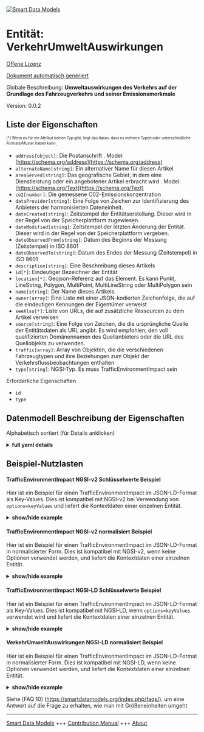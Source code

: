 <!-- 10-Header -->  
[![Smart Data Models](https://smartdatamodels.org/wp-content/uploads/2022/01/SmartDataModels_logo.png "Logo")](https://smartdatamodels.org)  
Entität: VerkehrUmweltAuswirkungen  
==================================<!-- /10-Header -->  
<!-- 15-License -->  
[Offene Lizenz](https://github.com/smart-data-models//dataModel.Environment/blob/master/TrafficEnvironmentImpact/LICENSE.md)  
[Dokument automatisch generiert](https://docs.google.com/presentation/d/e/2PACX-1vTs-Ng5dIAwkg91oTTUdt8ua7woBXhPnwavZ0FxgR8BsAI_Ek3C5q97Nd94HS8KhP-r_quD4H0fgyt3/pub?start=false&loop=false&delayms=3000#slide=id.gb715ace035_0_60)  
<!-- /15-License -->  
<!-- 20-Description -->  
Globale Beschreibung: **Umweltauswirkungen des Verkehrs auf der Grundlage des Fahrzeugverkehrs und seiner Emissionsmerkmale**  
Version: 0.0.2  
<!-- /20-Description -->  
<!-- 30-PropertiesList -->  

## Liste der Eigenschaften  

<sup><sub>[*] Wenn es für ein Attribut keinen Typ gibt, liegt das daran, dass es mehrere Typen oder unterschiedliche Formate/Muster haben kann</sub></sup>.  
- `address[object]`: Die Postanschrift  . Model: [https://schema.org/address](https://schema.org/address)- `alternateName[string]`: Ein alternativer Name für diesen Artikel  - `areaServed[string]`: Das geografische Gebiet, in dem eine Dienstleistung oder ein angebotener Artikel erbracht wird  . Model: [https://schema.org/Text](https://schema.org/Text)- `co2[number]`: Die gemessene C02-Emissionskonzentration  - `dataProvider[string]`: Eine Folge von Zeichen zur Identifizierung des Anbieters der harmonisierten Dateneinheit.  - `dateCreated[string]`: Zeitstempel der Entitätserstellung. Dieser wird in der Regel von der Speicherplattform zugewiesen.  - `dateModified[string]`: Zeitstempel der letzten Änderung der Entität. Dieser wird in der Regel von der Speicherplattform vergeben.  - `dateObservedFrom[string]`: Datum des Beginns der Messung (Zeitstempel) in ISO 8601  - `dateObservedTo[string]`: Datum des Endes der Messung (Zeitstempel) in ISO 8601  - `description[string]`: Eine Beschreibung dieses Artikels  - `id[*]`: Eindeutiger Bezeichner der Entität  - `location[*]`: Geojson-Referenz auf das Element. Es kann Punkt, LineString, Polygon, MultiPoint, MultiLineString oder MultiPolygon sein  - `name[string]`: Der Name dieses Artikels.  - `owner[array]`: Eine Liste mit einer JSON-kodierten Zeichenfolge, die auf die eindeutigen Kennungen der Eigentümer verweist  - `seeAlso[*]`: Liste von URLs, die auf zusätzliche Ressourcen zu dem Artikel verweisen  - `source[string]`: Eine Folge von Zeichen, die die ursprüngliche Quelle der Entitätsdaten als URL angibt. Es wird empfohlen, den voll qualifizierten Domänennamen des Quellanbieters oder die URL des Quellobjekts zu verwenden.  - `traffic[array]`: Array von Objekten, die die verschiedenen Fahrzeugtypen und ihre Beziehungen zum Objekt der Verkehrsflussbeobachtungen enthalten  - `type[string]`: NGSI-Typ. Es muss TrafficEnvironmentImpact sein  <!-- /30-PropertiesList -->  
<!-- 35-RequiredProperties -->  
Erforderliche Eigenschaften  
- `id`  - `type`  <!-- /35-RequiredProperties -->  
<!-- 40-RequiredProperties -->  
<!-- /40-RequiredProperties -->  
<!-- 50-DataModelHeader -->  
## Datenmodell Beschreibung der Eigenschaften  
Alphabetisch sortiert (für Details anklicken)  
<!-- /50-DataModelHeader -->  
<!-- 60-ModelYaml -->  
<details><summary><strong>full yaml details</strong></summary>    
```yaml  
TrafficEnvironmentImpact:    
  description: 'Environmental Impact of traffic based on the vehicles traffic and their emission characteristics'    
  properties:    
    address:    
      description: 'The mailing address'    
      properties:    
        addressCountry:    
          description: 'Property. The country. For example, Spain. Model:''https://schema.org/addressCountry'''    
          type: string    
        addressLocality:    
          description: 'Property. The locality in which the street address is, and which is in the region. Model:''https://schema.org/addressLocality'''    
          type: string    
        addressRegion:    
          description: 'Property. The region in which the locality is, and which is in the country. Model:''https://schema.org/addressRegion'''    
          type: string    
        postOfficeBoxNumber:    
          description: 'Property. The post office box number for PO box addresses. For example, 03578. Model:''https://schema.org/postOfficeBoxNumber'''    
          type: string    
        postalCode:    
          description: 'Property. The postal code. For example, 24004. Model:''https://schema.org/https://schema.org/postalCode'''    
          type: string    
        streetAddress:    
          description: 'Property. The street address. Model:''https://schema.org/streetAddress'''    
          type: string    
      type: object    
      x-ngsi:    
        model: https://schema.org/address    
        type: Property    
    alternateName:    
      description: 'An alternative name for this item'    
      type: string    
      x-ngsi:    
        type: Property    
    areaServed:    
      description: 'The geographic area where a service or offered item is provided'    
      type: string    
      x-ngsi:    
        model: https://schema.org/Text    
        type: Property    
    co2:    
      description: 'The measured C02 emission concentration'    
      type: number    
      x-ngsi:    
        type: Property    
        units: mg/L    
    dataProvider:    
      description: 'A sequence of characters identifying the provider of the harmonised data entity.'    
      type: string    
      x-ngsi:    
        type: Property    
    dateCreated:    
      description: 'Entity creation timestamp. This will usually be allocated by the storage platform.'    
      format: date-time    
      type: string    
      x-ngsi:    
        type: Property    
    dateModified:    
      description: 'Timestamp of the last modification of the entity. This will usually be allocated by the storage platform.'    
      format: date-time    
      type: string    
      x-ngsi:    
        type: Property    
    dateObservedFrom:    
      description: 'Date of the start of measurement (timestamp) in ISO 8601'    
      format: date-time    
      type: string    
      x-ngsi:    
        type: Property    
    dateObservedTo:    
      description: 'Date of the end of measurement (timestamp) in ISO 8601'    
      format: date-time    
      type: string    
      x-ngsi:    
        type: Property    
    description:    
      description: 'A description of this item'    
      type: string    
      x-ngsi:    
        type: Property    
    id:    
      anyOf: &trafficenvironmentimpact_-_properties_-_owner_-_items_-_anyof    
        - description: 'Property. Identifier format of any NGSI entity'    
          maxLength: 256    
          minLength: 1    
          pattern: ^[\w\-\.\{\}\$\+\*\[\]`|~^@!,:\\]+$    
          type: string    
        - description: 'Property. Identifier format of any NGSI entity'    
          format: uri    
          type: string    
      description: 'Unique identifier of the entity'    
      x-ngsi:    
        type: Property    
    location:    
      description: 'Geojson reference to the item. It can be Point, LineString, Polygon, MultiPoint, MultiLineString or MultiPolygon'    
      oneOf:    
        - description: 'Geoproperty. Geojson reference to the item. Point'    
          properties:    
            bbox:    
              items:    
                type: number    
              minItems: 4    
              type: array    
            coordinates:    
              items:    
                type: number    
              minItems: 2    
              type: array    
            type:    
              enum:    
                - Point    
              type: string    
          required:    
            - type    
            - coordinates    
          title: 'GeoJSON Point'    
          type: object    
        - description: 'Geoproperty. Geojson reference to the item. LineString'    
          properties:    
            bbox:    
              items:    
                type: number    
              minItems: 4    
              type: array    
            coordinates:    
              items:    
                items:    
                  type: number    
                minItems: 2    
                type: array    
              minItems: 2    
              type: array    
            type:    
              enum:    
                - LineString    
              type: string    
          required:    
            - type    
            - coordinates    
          title: 'GeoJSON LineString'    
          type: object    
        - description: 'Geoproperty. Geojson reference to the item. Polygon'    
          properties:    
            bbox:    
              items:    
                type: number    
              minItems: 4    
              type: array    
            coordinates:    
              items:    
                items:    
                  items:    
                    type: number    
                  minItems: 2    
                  type: array    
                minItems: 4    
                type: array    
              type: array    
            type:    
              enum:    
                - Polygon    
              type: string    
          required:    
            - type    
            - coordinates    
          title: 'GeoJSON Polygon'    
          type: object    
        - description: 'Geoproperty. Geojson reference to the item. MultiPoint'    
          properties:    
            bbox:    
              items:    
                type: number    
              minItems: 4    
              type: array    
            coordinates:    
              items:    
                items:    
                  type: number    
                minItems: 2    
                type: array    
              type: array    
            type:    
              enum:    
                - MultiPoint    
              type: string    
          required:    
            - type    
            - coordinates    
          title: 'GeoJSON MultiPoint'    
          type: object    
        - description: 'Geoproperty. Geojson reference to the item. MultiLineString'    
          properties:    
            bbox:    
              items:    
                type: number    
              minItems: 4    
              type: array    
            coordinates:    
              items:    
                items:    
                  items:    
                    type: number    
                  minItems: 2    
                  type: array    
                minItems: 2    
                type: array    
              type: array    
            type:    
              enum:    
                - MultiLineString    
              type: string    
          required:    
            - type    
            - coordinates    
          title: 'GeoJSON MultiLineString'    
          type: object    
        - description: 'Geoproperty. Geojson reference to the item. MultiLineString'    
          properties:    
            bbox:    
              items:    
                type: number    
              minItems: 4    
              type: array    
            coordinates:    
              items:    
                items:    
                  items:    
                    items:    
                      type: number    
                    minItems: 2    
                    type: array    
                  minItems: 4    
                  type: array    
                type: array    
              type: array    
            type:    
              enum:    
                - MultiPolygon    
              type: string    
          required:    
            - type    
            - coordinates    
          title: 'GeoJSON MultiPolygon'    
          type: object    
      x-ngsi:    
        type: Geoproperty    
    name:    
      description: 'The name of this item.'    
      type: string    
      x-ngsi:    
        type: Property    
    owner:    
      description: 'A List containing a JSON encoded sequence of characters referencing the unique Ids of the owner(s)'    
      items:    
        anyOf: *trafficenvironmentimpact_-_properties_-_owner_-_items_-_anyof    
        description: 'Property. Unique identifier of the entity'    
      type: array    
      x-ngsi:    
        type: Property    
    seeAlso:    
      description: 'list of uri pointing to additional resources about the item'    
      oneOf:    
        - items:    
            format: uri    
            type: string    
          minItems: 1    
          type: array    
        - format: uri    
          type: string    
      x-ngsi:    
        type: Property    
    source:    
      description: 'A sequence of characters giving the original source of the entity data as a URL. Recommended to be the fully qualified domain name of the source provider, or the URL to the source object.'    
      type: string    
      x-ngsi:    
        type: Property    
    traffic:    
      description: 'Array of objects containing the different types of vehicles and its relations with the object of the traffic flow observations'    
      items:    
        properties:    
          refTrafficFlowObserved:    
            anyOf:    
              - description: 'Property. Identifier format of any NGSI entity'    
                maxLength: 256    
                minLength: 1    
                pattern: ^[\w\-\.\{\}\$\+\*\[\]`|~^@!,:\\]+$    
                type: string    
              - description: 'Property. Identifier format of any NGSI entity'    
                format: uri    
                type: string    
            description: 'Relationship. Unique identifier of the entity TrafficObserved with the averageVehicleSpeed, averageOccupancy and intensity'    
          vehicleClass:    
            description: 'Property. Enumeration of the vehicle classes'    
            type: string    
        type: object    
      type: array    
      x-ngsi:    
        type: Property    
    type:    
      description: 'NGSI type. It has to be TrafficEnvironmentImpact'    
      enum:    
        - TrafficEnvironmentImpact    
      type: string    
      x-ngsi:    
        type: Property    
  required:    
    - id    
    - type    
  type: object    
  x-derived-from: ""    
  x-disclaimer: 'Redistribution and use in source and binary forms, with or without modification, are permitted  provided that the license conditions are met. Copyleft (c) 2022 Contributors to Smart Data Models Program'    
  x-license-url: https://github.com/smart-data-models/dataModel.Environment/blob/master/TrafficEnvironmentImpact/LICENSE.md    
  x-model-schema: https://smart-data-models.github.io/dataModel.Environment/TrafficEnvironmentImpact/schema.json    
  x-model-tags: GreenMov    
  x-version: 0.0.2    
```  
</details>    
<!-- /60-ModelYaml -->  
<!-- 70-MiddleNotes -->  
<!-- /70-MiddleNotes -->  
<!-- 80-Examples -->  
## Beispiel-Nutzlasten  
#### TrafficEnvironmentImpact NGSI-v2 Schlüsselwerte Beispiel  
Hier ist ein Beispiel für einen TrafficEnvironmentImpact im JSON-LD-Format als Key-Values. Dies ist kompatibel mit NGSI-v2 bei Verwendung von `options=keyValues` und liefert die Kontextdaten einer einzelnen Entität.  
<details><summary><strong>show/hide example</strong></summary>    
```json  
{  
  "id": "urn:ngsi-ld:TrafficEnvironmentImpact:id:BGGK:76812356",  
  "type": "TrafficEnvironmentImpact",  
  "dateCreated": "2022-08-17T05:21:50Z",  
  "dateModified": "2022-08-30T08:09:40Z",  
  "dateObservedFrom": "2022-08-30T08:09:40Z",  
  "dateObservedTo": "2022-08-30T08:19:40Z",  
  "source": "",  
  "name": "Environmental impact",  
  "alternateName": "",  
  "description": "",  
  "dataProvider": "City sensors",  
  "owner": [  
    "urn:ngsi-ld:TrafficEnvironmentImpact:items:FAVE:94166126",  
    "urn:ngsi-ld:TrafficEnvironmentImpact:items:EWHQ:53940846"  
  ],  
  "seeAlso": [  
    "urn:ngsi-ld:TrafficEnvironmentImpact:items:JSNF:11004684",  
    "urn:ngsi-ld:TrafficEnvironmentImpact:items:HURK:65683455"  
  ],  
  "location": {  
    "type": "Point",  
    "coordinates": [  
      43.7034,  
      7.2663  
    ]  
  },  
  "address": {  
    "streetAddress": "Rue Frédéric Mistral",  
    "addressLocality": "Valbonne",  
    "addressRegion": "Sophia Antipolis",  
    "addressCountry": "France",  
    "postalCode": "06550",  
    "postOfficeBoxNumber": ""  
  },  
  "areaServed": "",  
  "co2": 582.3,  
  "traffic": [  
    {  
      "vehicleClass": "A",  
      "refTrafficFlowObserved": "urn:ngsi-ld:TrafficObserved:items:FAVE:94166126"  
    },  
    {  
      "vehicleClass": "B",  
      "refTrafficFlowObserved":"urn:ngsi-ld:TrafficObserved:items:BAAE:94166236"  
    }  
  ]  
}  
```  
</details>  
#### TrafficEnvironmentImpact NGSI-v2 normalisiert Beispiel  
Hier ist ein Beispiel für einen TrafficEnvironmentImpact im JSON-LD-Format in normalisierter Form. Dies ist kompatibel mit NGSI-v2, wenn keine Optionen verwendet werden, und liefert die Kontextdaten einer einzelnen Entität.  
<details><summary><strong>show/hide example</strong></summary>    
```json  
{  
  "id": "urn:ngsi-ld:TrafficEnvironmentImpact:id:BGGK:76812356",  
  "type": "TrafficEnvironmentImpact",  
  "dateCreated": {  
    "type": "date-time",  
    "value": "2022-08-17T05:21:50Z"  
  },  
  "dateModified": {  
    "type": "date-time",  
    "value": "2022-08-30T08:09:40Z"  
  },  
  "dateObservedFrom": {  
    "type": "date-time",  
    "value": "2022-08-30T08:09:40Z"  
  },  
  "dateObservedTo": {  
    "type": "date-time",  
    "value": "2022-08-30T08:19:40Z"  
  },  
  "source": {  
    "type": "Text",  
    "value": ""  
  },  
  "name": {  
    "type": "Text",  
    "value": "Environmental impact"  
  },  
  "alternateName": {  
    "type": "Text",  
    "value": ""  
  },  
  "description": {  
    "type": "Text",  
    "value": ""  
  },  
  "dataProvider": {  
    "type": "Text",  
    "value": "City sensors"  
  },  
  "owner": {  
    "type": "array",  
    "value": [  
      "urn:ngsi-ld:TrafficEnvironmentImpact:items:FAVE:94166126",  
      "urn:ngsi-ld:TrafficEnvironmentImpact:items:EWHQ:53940846"  
    ]  
  },  
  "seeAlso": {  
    "type": "array",  
    "value": [  
      "urn:ngsi-ld:TrafficEnvironmentImpact:items:JSNF:11004684",  
      "urn:ngsi-ld:TrafficEnvironmentImpact:items:HURK:65683455"  
    ]  
  },  
  "location": {  
    "type": "object",  
    "value": {  
      "type": "Point",  
      "coordinates": [  
        43.7034,  
        7.2663  
      ]  
    }  
  },  
  "address": {  
    "type": "StructuredValue",  
    "value": {  
      "streetAddress": "Rue Frédéric Mistral",  
      "addressLocality": "Valbonne",  
      "addressRegion": "Sophia Antipolis",  
      "addressCountry": "France",  
      "postalCode": "06550",  
      "postOfficeBoxNumber": ""  
    }  
  },  
  "areaServed": {  
    "type": "Text",  
    "value": ""  
  },  
  "co2": {  
    "type": "Number",  
    "value": 582.3  
  },  
  "traffic": {  
    "type": "array",  
    "value": [  
      {  
        "vehicleClass": "A",  
        "refTrafficFlowObserved": "urn:ngsi-ld:TrafficObserved:items:FAVE:94166126"  
      },  
      {  
        "vehicleClass": "B",  
        "refTrafficFlowObserved": "urn:ngsi-ld:TrafficObserved:items:BAAE:94166236"  
      }  
    ]  
  }  
}  
```  
</details>  
#### TrafficEnvironmentImpact NGSI-LD Schlüsselwerte Beispiel  
Hier ist ein Beispiel für einen TrafficEnvironmentImpact im JSON-LD-Format als Key-Values. Dies ist kompatibel mit NGSI-LD, wenn `options=keyValues` verwendet wird und liefert die Kontextdaten einer einzelnen Entität.  
<details><summary><strong>show/hide example</strong></summary>    
```json  
{  
    "id": "urn:ngsi-ld:TrafficEnvironmentImpact:id:BGGK:76812356",  
    "type": "TrafficEnvironmentImpact",  
    "dateCreated": "2022-08-17T05:21:50Z",  
    "dateModified": "2022-08-30T08:09:40Z",  
    "dateObservedFrom": "2022-08-30T08:09:40Z",  
    "dateObservedTo": "2022-08-30T08:19:40Z",  
    "source": "",  
    "name": "Environmental impact",  
    "alternateName": "",  
    "description": "",  
    "dataProvider": "City sensors",  
    "owner": [  
        "urn:ngsi-ld:TrafficEnvironmentImpact:items:FAVE:94166126",  
        "urn:ngsi-ld:TrafficEnvironmentImpact:items:EWHQ:53940846"  
    ],  
    "seeAlso": [  
        "urn:ngsi-ld:TrafficEnvironmentImpact:items:JSNF:11004684",  
        "urn:ngsi-ld:TrafficEnvironmentImpact:items:HURK:65683455"  
    ],  
    "location": {  
        "type": "Point",  
        "coordinates": [  
            43.7034,  
            7.2663  
        ]  
    },  
    "address": {  
        "streetAddress": "Rue Fr\u00e9d\u00e9ric Mistral",  
        "addressLocality": "Valbonne",  
        "addressRegion": "Sophia Antipolis",  
        "addressCountry": "France",  
        "postalCode": "06550",  
        "postOfficeBoxNumber": ""  
    },  
    "areaServed": "",  
    "co2": 582.3,  
    "traffic": [  
        {  
            "vehicleClass": "A",  
            "refTrafficFlowObserved": "urn:ngsi-ld:TrafficObserved:items:FAVE:94166126"  
        },  
        {  
            "vehicleClass": "B",  
            "refTrafficFlowObserved": "urn:ngsi-ld:TrafficObserved:items:BAAE:94166236"  
        }  
    ],  
    "@context": [  
        "https://smartdatamodels.org/dataModel.Environment/context.jsonld",  
        "https://raw.githubusercontent.com/smart-data-models/dataModel.Environment/master/context.jsonld"  
    ]  
}  
```  
</details>  
#### VerkehrUmweltAuswirkungen NGSI-LD normalisiert Beispiel  
Hier ist ein Beispiel für einen TrafficEnvironmentImpact im JSON-LD-Format in normalisierter Form. Dies ist kompatibel mit NGSI-LD, wenn keine Optionen verwendet werden, und liefert die Kontextdaten einer einzelnen Entität.  
<details><summary><strong>show/hide example</strong></summary>    
```json  
{  
    "id": "urn:ngsi-ld:TrafficEnvironmentImpact:id:BGGK:76812356",  
    "type": "TrafficEnvironmentImpact",  
    "dateCreated": {  
        "type": "Property",  
        "value": "2022-08-17T05:21:50Z"  
    },  
    "dateModified": {  
        "type": "Property",  
        "value": "2022-08-30T08:09:40Z"  
    },  
    "dateObservedFrom": {  
        "type": "Property",  
        "value": "2022-08-30T08:09:40Z"  
    },  
    "dateObservedTo": {  
        "type": "Property",  
        "value": "2022-08-30T08:19:40Z"  
    },  
    "source": {  
        "type": "Property",  
        "value": ""  
    },  
    "name": {  
        "type": "Property",  
        "value": "Environmental impact"  
    },  
    "alternateName": {  
        "type": "Property",  
        "value": ""  
    },  
    "description": {  
        "type": "Property",  
        "value": ""  
    },  
    "dataProvider": {  
        "type": "Property",  
        "value": "City sensors"  
    },  
    "owner": {  
        "type": "Property",  
        "value": [  
            "urn:ngsi-ld:TrafficEnvironmentImpact:items:FAVE:94166126",  
            "urn:ngsi-ld:TrafficEnvironmentImpact:items:EWHQ:53940846"  
        ]  
    },  
    "seeAlso": {  
        "type": "Property",  
        "value": [  
            "urn:ngsi-ld:TrafficEnvironmentImpact:items:JSNF:11004684",  
            "urn:ngsi-ld:TrafficEnvironmentImpact:items:HURK:65683455"  
        ]  
    },  
    "location": {  
        "type": "Geoproperty",  
        "value": {  
            "type": "Point",  
            "coordinates": [  
                43.7034,  
                7.2663  
            ]  
        }  
    },  
    "address": {  
        "type": "Property",  
        "value": {  
            "streetAddress": "Rue Fr\u00e9d\u00e9ric Mistral",  
            "addressLocality": "Valbonne",  
            "addressRegion": "Sophia Antipolis",  
            "addressCountry": "France",  
            "postalCode": "06550",  
            "postOfficeBoxNumber": ""  
        }  
    },  
    "areaServed": {  
        "type": "Property",  
        "value": ""  
    },  
    "co2": {  
        "type": "Property",  
        "value": 582.3  
    },  
    "traffic": {  
        "type": "Property",  
        "value": [  
            {  
                "vehicleClass": "A",  
                "refTrafficFlowObserved": "urn:ngsi-ld:TrafficObserved:items:FAVE:94166126"  
            },  
            {  
                "vehicleClass": "B",  
                "refTrafficFlowObserved": "urn:ngsi-ld:TrafficObserved:items:BAAE:94166236"  
            }  
        ]  
    },  
    "@context": [  
        "https://smartdatamodels.org/dataModel.Environment/context.jsonld",  
        "https://raw.githubusercontent.com/smart-data-models/dataModel.Environment/master/context.jsonld"  
    ]  
}  
```  
</details><!-- /80-Examples -->  
<!-- 90-FooterNotes -->  
<!-- /90-FooterNotes -->  
<!-- 95-Units -->  
Siehe [FAQ 10] (https://smartdatamodels.org/index.php/faqs/), um eine Antwort auf die Frage zu erhalten, wie man mit Größeneinheiten umgeht  
<!-- /95-Units -->  
<!-- 97-LastFooter -->  
---  
[Smart Data Models](https://smartdatamodels.org) +++ [Contribution Manual](https://bit.ly/contribution_manual) +++ [About](https://bit.ly/Introduction_SDM)<!-- /97-LastFooter -->  
